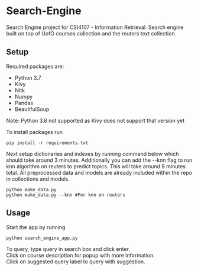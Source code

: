 # Search-Engine
Search Engine project for CSI4107 - Information Retrieval. Search engine built on top of UofO courses collection and the reuters text collection.

## Setup
 
 Required packages are:  
 
 - Python 3.7
 - Kivy
 - Nltk
 - Numpy
 - Pandas
 - BeautifulSoup  

Note: Python 3.8 not supported as Kivy does not support that version yet

To install packages run
```
pip install -r requirements.txt
```

Next setup dictionaries and indexes by running command below which should take around 3 minutes. Additionally you can add the --knn flag to run knn algorithm on reuters to predict topics. This will take around 8 minutes total.  All preprocessed data and models are already included within the repo in collections and models. 
```
python make_data.py
python make_data.py --knn #For knn on reuters
```

## Usage
Start the app by running
```
python search_engine_app.py
```

To query, type query in search box and click enter.  
Click on course description for popup with more information.  
Click on suggested query label to query with suggestion.










